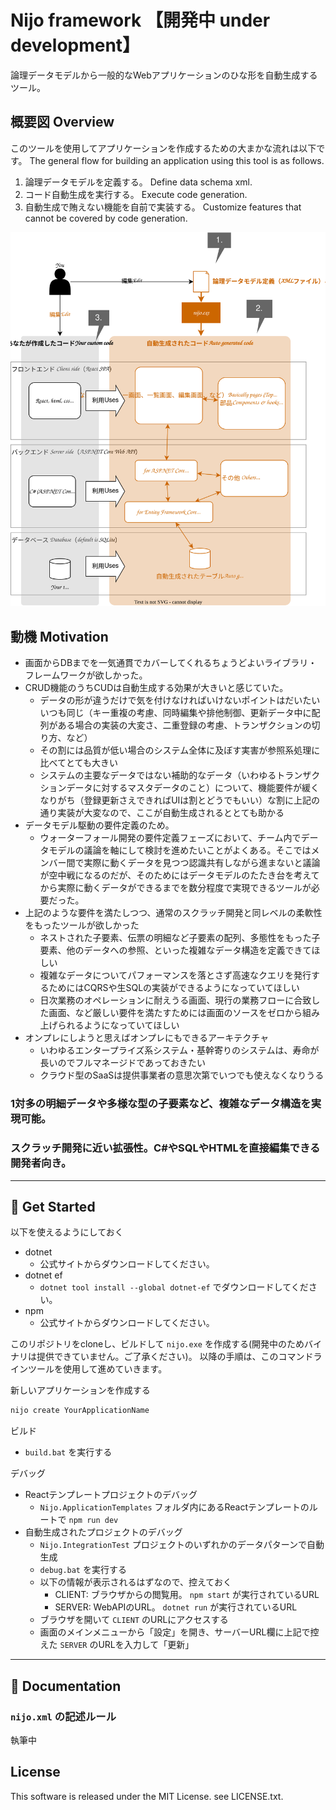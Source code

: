 # Nijo framework 【開発中 under development】
論理データモデルから一般的なWebアプリケーションのひな形を自動生成するツール。

## 概要図 Overview
このツールを使用してアプリケーションを作成するための大まかな流れは以下です。
The general flow for building an application using this tool is as follows.

1. 論理データモデルを定義する。
   Define data schema xml.
2. コード自動生成を実行する。
   Execute code generation.
3. 自動生成で賄えない機能を自前で実装する。
   Customize features that cannot be covered by code generation.

![概要図 overview](./README_files/README.drawio.svg)

## 動機 Motivation
- 画面からDBまでを一気通貫でカバーしてくれるちょうどよいライブラリ・フレームワークが欲しかった。
- CRUD機能のうちCUDは自動生成する効果が大きいと感じていた。
  - データの形が違うだけで気を付けなければいけないポイントはだいたいいつも同じ（キー重複の考慮、同時編集や排他制御、更新データ中に配列がある場合の実装の大変さ、二重登録の考慮、トランザクションの切り方、など）
  - その割には品質が低い場合のシステム全体に及ぼす実害が参照系処理に比べてとても大きい
  - システムの主要なデータではない補助的なデータ（いわゆるトランザクションデータに対するマスタデータのこと）について、機能要件が緩くなりがち（登録更新さえできればUIは割とどうでもいい）な割に上記の通り実装が大変なので、ここが自動生成されるととても助かる
- データモデル駆動の要件定義のため。
  - ウォーターフォール開発の要件定義フェーズにおいて、チーム内でデータモデルの議論を軸にして検討を進めたいことがよくある。そこではメンバー間で実際に動くデータを見つつ認識共有しながら進まないと議論が空中戦になるのだが、そのためにはデータモデルのたたき台を考えてから実際に動くデータができるまでを数分程度で実現できるツールが必要だった。
- 上記のような要件を満たしつつ、通常のスクラッチ開発と同レベルの柔軟性をもったツールが欲しかった
  - ネストされた子要素、伝票の明細など子要素の配列、多態性をもった子要素、他のデータへの参照、といった複雑なデータ構造を定義できてほしい
  - 複雑なデータについてパフォーマンスを落とさず高速なクエリを発行するためにはCQRSや生SQLの実装ができるようになっていてほしい
  - 日次業務のオペレーションに耐えうる画面、現行の業務フローに合致した画面、など厳しい要件を満たすためには画面のソースをゼロから組み上げられるようになっていてほしい
- オンプレにしようと思えばオンプレにもできるアーキテクチャ
  - いわゆるエンタープライズ系システム・基幹寄りのシステムは、寿命が長いのでフルマネージドであっておきたい
  - クラウド型のSaaSは提供事業者の意思次第でいつでも使えなくなりうる

### 1対多の明細データや多様な型の子要素など、複雑なデータ構造を実現可能。

### スクラッチ開発に近い拡張性。C#やSQLやHTMLを直接編集できる開発者向き。

---

## :cherry_blossom: Get Started
以下を使えるようにしておく

- dotnet
  - 公式サイトからダウンロードしてください。
- dotnet ef
  - `dotnet tool install --global dotnet-ef` でダウンロードしてください。
- npm
  - 公式サイトからダウンロードしてください。

このリポジトリをcloneし、ビルドして `nijo.exe` を作成する(開発中のためバイナリは提供できていません。ご了承ください)。
以降の手順は、このコマンドラインツールを使用して進めていきます。

新しいアプリケーションを作成する

```bash
nijo create YourApplicationName
```

ビルド
- `build.bat` を実行する

デバッグ
- Reactテンプレートプロジェクトのデバッグ
  - `Nijo.ApplicationTemplates` フォルダ内にあるReactテンプレートのルートで `npm run dev`
- 自動生成されたプロジェクトのデバッグ
  - `Nijo.IntegrationTest` プロジェクトのいずれかのデータパターンで自動生成
  - `debug.bat` を実行する
  - 以下の情報が表示されるはずなので、控えておく
    - CLIENT: ブラウザからの閲覧用。 `npm start` が実行されているURL
    - SERVER: WebAPIのURL。 `dotnet run` が実行されているURL
  - ブラウザを開いて `CLIENT` のURLにアクセスする
  - 画面のメインメニューから「設定」を開き、サーバーURL欄に上記で控えた `SERVER` のURLを入力して「更新」

---
## :cherry_blossom: Documentation
### `nijo.xml` の記述ルール
執筆中

## License
This software is released under the MIT License. see LICENSE.txt.
